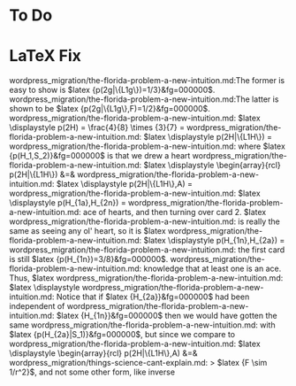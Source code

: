 # To Do


# LaTeX Fix

  wordpress_migration/the-florida-problem-a-new-intuition.md:The former is easy to show is \$latex {p(2g|\\{L1g\\})=1/3}&fg=000000\$.
  wordpress_migration/the-florida-problem-a-new-intuition.md:The latter is shown to be \$latex {p(2g|\\{L1g\\},F)=1/2}&fg=000000\$.
  wordpress_migration/the-florida-problem-a-new-intuition.md:    \$latex \\displaystyle p(2H) = \\frac{4}{8} \\times {3}{7} =
  wordpress_migration/the-florida-problem-a-new-intuition.md:    \$latex \\displaystyle p(2H|\\{L1H\\}) =
  wordpress_migration/the-florida-problem-a-new-intuition.md:    where \$latex {p(H\_1,S\_2)}&fg=000000\$ is that we drew a heart
  wordpress_migration/the-florida-problem-a-new-intuition.md:    \$latex \\displaystyle \\begin{array}{rcl} p(2H|\\{L1H\\}) &=&
  wordpress_migration/the-florida-problem-a-new-intuition.md:    \$latex \\displaystyle p(2H|\\{L1H\\},A) =
  wordpress_migration/the-florida-problem-a-new-intuition.md:    \$latex \\displaystyle p(H\_{1a},H\_{2n}) =
  wordpress_migration/the-florida-problem-a-new-intuition.md:    ace of hearts, and then turning over card 2. \$latex
  wordpress_migration/the-florida-problem-a-new-intuition.md:    is really the same as seeing any ol' heart, so it is \$latex
  wordpress_migration/the-florida-problem-a-new-intuition.md:    \$latex \\displaystyle p(H\_{1n},H\_{2a}) =
  wordpress_migration/the-florida-problem-a-new-intuition.md:    the first card is still \$latex {p(H\_{1n})=3/8}&fg=000000\$.
  wordpress_migration/the-florida-problem-a-new-intuition.md:    knowledge that at least one is an ace. Thus, \$latex
  wordpress_migration/the-florida-problem-a-new-intuition.md:    \$latex \\displaystyle
  wordpress_migration/the-florida-problem-a-new-intuition.md:    Notice that if \$latex {H\_{2a}}&fg=000000\$ had been independent of
  wordpress_migration/the-florida-problem-a-new-intuition.md:    \$latex {H\_{1n}}&fg=000000\$ then we would have gotten the same
  wordpress_migration/the-florida-problem-a-new-intuition.md:    with \$latex {p(H\_{2a}|S\_1)}&fg=000000\$, but since we compare to
  wordpress_migration/the-florida-problem-a-new-intuition.md:    \$latex \\displaystyle \\begin{array}{rcl} p(2H|\\{L1H\\},A) &=&
  wordpress_migration/things-science-cant-explain.md:    > \$latex {F \\sim 1/r\^2}\$, and not some other form, like inverse

